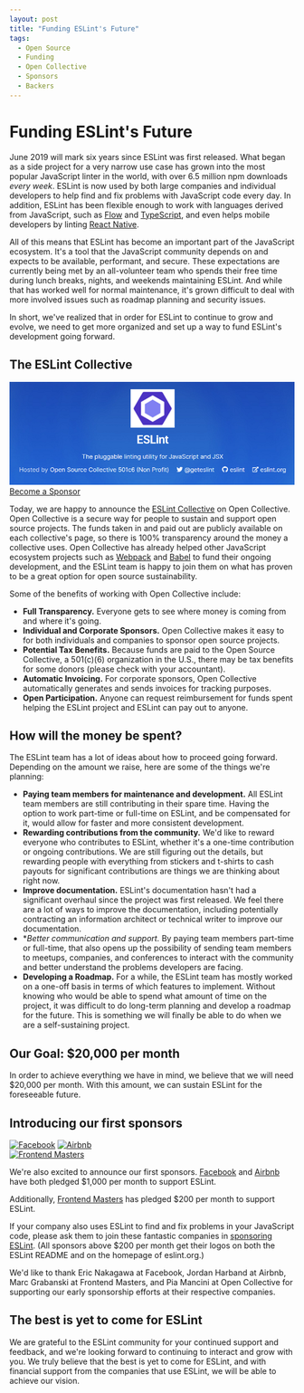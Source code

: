 ```yaml
---
layout: post
title: "Funding ESLint's Future"
tags:
  - Open Source
  - Funding
  - Open Collective
  - Sponsors
  - Backers
---
```


# Funding ESLint's Future

June 2019 will mark six years since ESLint was first released. What began as a side project for a very narrow use case has grown into the most popular JavaScript linter in the world, with over 6.5 million npm downloads *every week*. ESLint is now used by both large companies and individual developers to help find and fix problems with JavaScript code every day. In addition, ESLint has been flexible enough to work with languages derived from JavaScript, such as [Flow](https://www.npmjs.com/package/eslint-plugin-flowtype) and [TypeScript](https://typescript-eslint.io), and even helps mobile developers by linting [React Native](https://www.npmjs.com/package/eslint-plugin-react-native).

All of this means that ESLint has become an important part of the JavaScript ecosystem. It's a tool that the JavaScript community depends on and expects to be available, performant, and secure. These expectations are currently being met by an all-volunteer team who spends their free time during lunch breaks, nights, and weekends maintaining ESLint. And while that has worked well for normal maintenance, it's grown difficult to deal with more involved issues such as roadmap planning and security issues.

In short, we've realized that in order for ESLint to continue to grow and evolve, we need to get more organized and set up a way to fund ESLint's development going forward.

## The ESLint Collective

<p class="text-center"><a href="https://opencollective.com/eslint"><img src="/img/posts/eslint-collective.png" alt="ESLint Collective Logo" style="max-width: 100%"></a><br><a href="https://opencollective.com/eslint" class="btn btn-default">Become a Sponsor</a></p>

Today, we are happy to announce the [ESLint Collective](https://opencollective.com/eslint) on Open Collective. Open Collective is a secure way for people to sustain and support open source projects. The funds taken in and paid out are publicly available on each collective's page, so there is 100% transparency around the money a collective uses. Open Collective has already helped other JavaScript ecosystem projects such as [Webpack](https://opencollective.com/webpack) and [Babel](https://opencollective.com/babel) to fund their ongoing development, and the ESLint team is happy to join them on what has proven to be a great option for open source sustainability.

Some of the benefits of working with Open Collective include:

* **Full Transparency.** Everyone gets to see where money is coming from and where it's going.
* **Individual and Corporate Sponsors.** Open Collective makes it easy to for both individuals and companies to sponsor open source projects.
* **Potential Tax Benefits.** Because funds are paid to the Open Source Collective, a 501(c)(6) organization in the U.S., there may be tax benefits for some donors (please check with your accountant).
* **Automatic Invoicing.** For corporate sponsors, Open Collective automatically generates and sends invoices for tracking purposes.
* **Open Participation.** Anyone can request reimbursement for funds spent helping the ESLint project and ESLint can pay out to anyone.

## How will the money be spent?

The ESLint team has a lot of ideas about how to proceed going forward. Depending on the amount we raise, here are some of the things we're planning:

* **Paying team members for maintenance and development.** All ESLint team members are still contributing in their spare time. Having the option to work part-time or full-time on ESLint, and be compensated for it, would allow for faster and more consistent development.
* **Rewarding contributions from the community.** We'd like to reward everyone who contributes to ESLint, whether it's a one-time contribution or ongoing contributions. We are still figuring out the details, but rewarding people with everything from stickers and t-shirts to cash payouts for significant contributions are things we are thinking about right now.
* **Improve documentation.** ESLint's documentation hasn't had a significant overhaul since the project was first released. We feel there are a lot of ways to improve the documentation, including potentially contracting an information architect or technical writer to improve our documentation.
* **Better communication and support.* By paying team members part-time or full-time, that also opens up the possibility of sending team members to meetups, companies, and conferences to interact with the community and better understand the problems developers are facing.
* **Developing a Roadmap.** For a while, the ESLint team has mostly worked on a one-off basis in terms of which features to implement. Without knowing who would be able to spend what amount of time on the project, it was difficult to do long-term planning and develop a roadmap for the future. This is something we will finally be able to do when we are a self-sustaining project.

## Our Goal: $20,000 per month

In order to achieve everything we have in mind, we believe that we will need $20,000 per month. With this amount, we can sustain ESLint for the foreseeable future.

## Introducing our first sponsors

<p class="text-center">
    <a href="https://facebook.com"><img src="/img/logos/facebook.png" alt="Facebook" height="96"></a>
    <a href="https://airbnb.com"><img src="/img/logos/airbnb.png" alt="Airbnb" height="96"></a><br>
    <a href="https://frontendmasters.com"><img src="https://static.frontendmasters.com/assets/fm/js/frontendmasters.0e71088726.svg" alt="Frontend Masters" height="32"></a>
</p>

We're also excited to announce our first sponsors. [Facebook](https://facebook.com) and [Airbnb](https://airbnb.com) have both pledged $1,000 per month to support ESLint.

Additionally, [Frontend Masters](https://frontendmasters.com) has pledged $200 per month to support ESLint.

If your company also uses ESLint to find and fix problems in your JavaScript code, please ask them to join these fantastic companies in [sponsoring ESLint](https://opencollective.com/eslint). (All sponsors above $200 per month get their logos on both the ESLint README and on the homepage of eslint.org.)

We'd like to thank Eric Nakagawa at Facebook, Jordan Harband at Airbnb, Marc Grabanski at Frontend Masters, and Pia Mancini at Open Collective for supporting our early sponsorship efforts at their respective companies.

## The best is yet to come for ESLint

We are grateful to the ESLint community for your continued support and feedback, and we're looking forward to continuing to interact and grow with you. We truly believe that the best is yet to come for ESLint, and with financial support from the companies that use ESLint, we will be able to achieve our vision.
